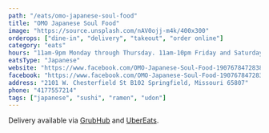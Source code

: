 ```yaml
---
path: "/eats/omo-japanese-soul-food"
title: "OMO Japanese Soul Food"
image: "https://source.unsplash.com/nAV0ojj-m4k/400x300"
orderops: ["dine-in", "delivery", "takeout", "order online"]
category: "eats"
hours: "11am-9pm Monday through Thursday. 11am-10pm Friday and Saturday. 11am-8pm Sunday"
eatsType: "Japanese"
website: "https://www.facebook.com/OMO-Japanese-Soul-Food-1907678472838615"
facebook: "https://www.facebook.com/OMO-Japanese-Soul-Food-1907678472838615"
address: "2101 W. Chesterfield St B102 Springfield, Missouri 65807"
phone: "4177557214"
tags: ["japanese", "sushi", "ramen", "udon"]
---
```


Delivery available via [GrubHub](https://www.grubhub.com/restaurant/omo-japanese-soul-food-2101-w-chesterfield-st-springfield/1950453) and [UberEats](https://www.ubereats.com/springfield-mo/food-delivery/omo-japanese-soul-food/lCl2L-C2TgWjUFT1C8A7XQ).
